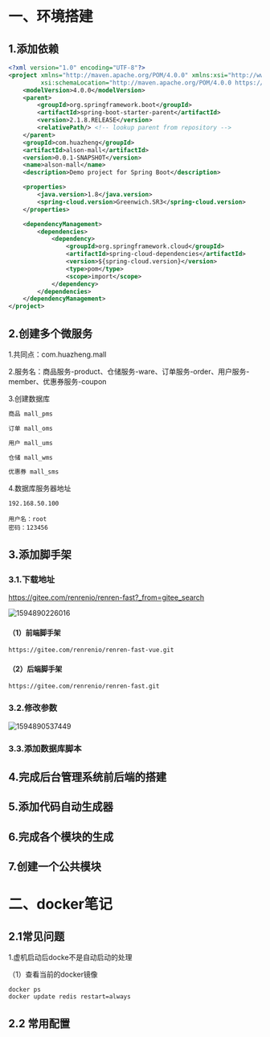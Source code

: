 # 一、环境搭建

## 1.添加依赖

```xml
<?xml version="1.0" encoding="UTF-8"?>
<project xmlns="http://maven.apache.org/POM/4.0.0" xmlns:xsi="http://www.w3.org/2001/XMLSchema-instance"
         xsi:schemaLocation="http://maven.apache.org/POM/4.0.0 https://maven.apache.org/xsd/maven-4.0.0.xsd">
    <modelVersion>4.0.0</modelVersion>
    <parent>
        <groupId>org.springframework.boot</groupId>
        <artifactId>spring-boot-starter-parent</artifactId>
        <version>2.1.8.RELEASE</version>
        <relativePath/> <!-- lookup parent from repository -->
    </parent>
    <groupId>com.huazheng</groupId>
    <artifactId>alson-mall</artifactId>
    <version>0.0.1-SNAPSHOT</version>
    <name>alson-mall</name>
    <description>Demo project for Spring Boot</description>

    <properties>
        <java.version>1.8</java.version>
        <spring-cloud.version>Greenwich.SR3</spring-cloud.version>
    </properties>

    <dependencyManagement>
        <dependencies>
            <dependency>
                <groupId>org.springframework.cloud</groupId>
                <artifactId>spring-cloud-dependencies</artifactId>
                <version>${spring-cloud.version}</version>
                <type>pom</type>
                <scope>import</scope>
            </dependency>
        </dependencies>
    </dependencyManagement>
</project>

```

## 2.创建多个微服务

1.共同点：com.huazheng.mall

2.服务名：商品服务-product、仓储服务-ware、订单服务-order、用户服务-member、优惠券服务-coupon

3.创建数据库

```sql
商品 mall_pms

订单 mall_oms

用户 mall_ums

仓储 mall_wms

优惠券 mall_sms
```

4.数据库服务器地址

```
192.168.50.100

用户名：root
密码：123456
```



## 3.添加脚手架

### 3.1.下载地址

<https://gitee.com/renrenio/renren-fast?_from=gitee_search>

![1594890226016](E:\study\studyCode\workSpaces\alson-mall\doc\assets\1594890226016.png)



#### （1）前端脚手架

```
https://gitee.com/renrenio/renren-fast-vue.git
```

#### （2）后端脚手架

```
https://gitee.com/renrenio/renren-fast.git
```



### 3.2.修改参数

![1594890537449](E:\study\studyCode\workSpaces\alson-mall\doc\assets\1594890537449.png)



### 3.3.添加数据库脚本

## 4.完成后台管理系统前后端的搭建

## 5.添加代码自动生成器

## 6.完成各个模块的生成

## 7.创建一个公共模块



# 二、docker笔记

## 2.1常见问题

1.虚机启动后docke不是自动启动的处理

（1）查看当前的docker镜像

```shell
docker ps
docker update redis restart=always
```



## 2.2 常用配置

